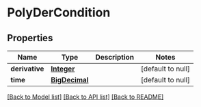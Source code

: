# PolyDerCondition
## Properties

Name | Type | Description | Notes
------------ | ------------- | ------------- | -------------
**derivative** | [**Integer**](integer.md) |  | [default to null]
**time** | [**BigDecimal**](number.md) |  | [default to null]

[[Back to Model list]](../README.md#documentation-for-models) [[Back to API list]](../README.md#documentation-for-api-endpoints) [[Back to README]](../README.md)

